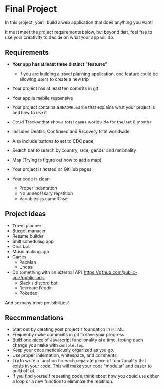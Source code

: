# Final Project

In this project, you'll build a web application that does anything you want! 

It must meet the project requirements below, but beyond that, feel free to use your creativity to decide on what your app will do.

## Requirements

* **Your app has at least three distinct "features"**
  * If you are building a travel planning application, one feature could be allowing users to create a new trip
* Your project has at least ten commits in git
* Your app is mobile responsive
* Your project contains a `README.md` file that explains what your project is and how to use it

* Covid Tracker that shows total cases worldwide for the last 6 months
* Includes Deaths, Confirmed and Recovery total worldwide
* Also include buttons to get to CDC page
* Search bar to search by country, race, gender and nationality 
* Map (Trying to figure out how to add a map)





* Your project is hosted on GitHub pages
* Your code is clean
  * Proper indentation
  * No unnecessary repetition
  * Variables as camelCase

## Project ideas

* Travel planner
* Budget manager
* Resume builder
* Shift scheduling app
* Chat bot
* Music making app
* Games
  * PacMan
  * Chess
* Do something with an external API: https://github.com/public-apis/public-apis
  * Slack / discord bot
  * Recreate Reddit
  * Pokedex

And so many more possibilities!

## Recommendations

* Start out by creating your project's foundation in HTML.
* Frequently make commmits in git to save your progress.
* Build one piece of Javascript functionality at a time, testing each change you make with `console.log`. 
* Keep your code meticulously organized as you go. 
* Use proper indentation, whitespace, and comments. 
* Try to write a function for each separate piece of functionality that exists in your code. This will make your code "modular" and easier to build off of.
* If you find yourself repeating code, think about how you could use either a loop or a new function to eliminate the repitition.
